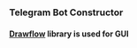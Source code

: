 ### Telegram Bot Constructor

#### [Drawflow](https://github.com/jerosoler/Drawflow/) library is used for GUI